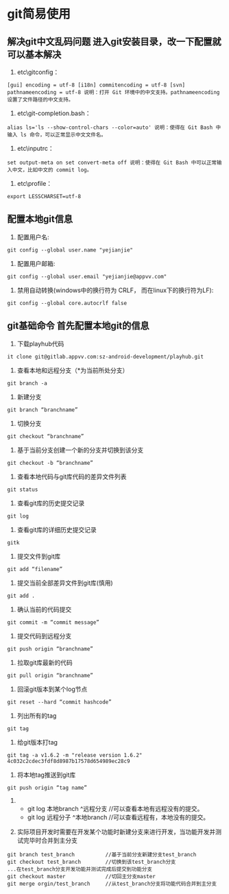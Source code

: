 git简易使用
===
## 解决git中文乱码问题 进入git安装目录，改一下配置就可以基本解决

1. etc\gitconfig：
```
[gui] encoding = utf-8 [i18n] commitencoding = utf-8 [svn] pathnameencoding = utf-8 说明：打开 Git 环境中的中文支持。pathnameencoding设置了文件路径的中文支持。
```

1. etc\git-completion.bash：
```
alias ls='ls --show-control-chars --color=auto' 说明：使得在 Git Bash 中输入 ls 命令，可以正常显示中文文件名。
```

1. etc\inputrc：
```
set output-meta on set convert-meta off 说明：使得在 Git Bash 中可以正常输入中文，比如中文的 commit log。
```

1. etc\profile：
```
export LESSCHARSET=utf-8
```

## 配置本地git信息
1. 配置用户名:
```
git config --global user.name "yejianjie"
```

1. 配置用户邮箱:
```
git config --global user.email "yejianjie@appvv.com"
```

1. 禁用自动转换(windows中的换行符为 CRLF， 而在linux下的换行符为LF):
```
git config --global core.autocrlf false
```

## git基础命令 首先配置本地git的信息

1. 下载playhub代码
```
it clone git@gitlab.appvv.com:sz-android-development/playhub.git
```

1. 查看本地和远程分支（*为当前所处分支）
```
git branch -a
```

1. 新建分支
```
git branch “branchname”
```

1. 切换分支
```
git checkout “branchname”
```

1. 基于当前分支创建一个新的分支并切换到该分支
```
git checkout -b “branchname”
```

1. 查看本地代码与git库代码的差异文件列表
```
git status
```

1. 查看git库的历史提交记录
```
git log
```

1. 查看git库的详细历史提交记录
```
gitk
```

1. 提交文件到git库
```
git add “filename”
```

1. 提交当前全部差异文件到git库(慎用)
```
git add .
```

1. 确认当前的代码提交
```
git commit -m “commit message”
```

1. 提交代码到远程分支
```
git push origin “branchname”
```

1. 拉取git库最新的代码
```
git pull origin “branchname”
```

1. 回滚git版本到某个log节点
```
git reset --hard “commit hashcode”
```

1. 列出所有的tag
```
git tag
```

1. 给git版本打tag
```
git tag -a v1.6.2 -m "release version 1.6.2" 4c032c2cdec3fdf8d8987b17578d654989ec28c9
```

1. 将本地tag推送到git库
```
git push origin “tag name”
```

1. + git log 本地branch ^远程分支   //可以查看本地有远程没有的提交。
   + git log 远程分子 ^本地branch   //可以查看远程有，本地没有的提交。
   
1. 实际项目开发时需要在开发某个功能时新建分支来进行开发，当功能开发并测试完毕时合并到主分支
```
git branch test_branch          //基于当前分支新建分支test_branch
git checkout test_branch        //切换到该test_branch分支
...在test_branch分支开发功能并测试完成后提交到功能分支
git checkout master             //切回主分支master
git merge orgin/test_branch     //从test_branch分支将功能代码合并到主分支
```

